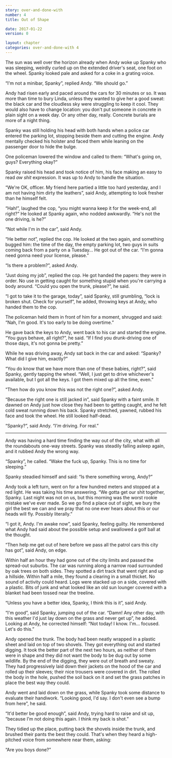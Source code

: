```yaml
---
story: over-and-done-with
number: 4
title: Out of Shape

date: 2017-01-22
version: 0

layout: chapter
categories: over-and-done-with 4
---
```

The sun was well over the horizon already when Andy woke up Spanky who was sleeping, weirdly curled up on the extended driver's seat, one foot on the wheel. Spanky looked pale and asked for a coke in a grating voice.

“I'm not a minibar, Spanky”, replied Andy. “We should go.”

Andy had risen early and paced around the cars for 30 minutes or so. It was more than time to bury Linda, unless they wanted to give her a good sweat: the black car and the cloudless sky were struggling to keep it cool. They would also have to change location: you don't put someone in concrete in plain sight on a week day. Or any other day, really. Concrete burials are more of a night thing.

Spanky was still holding his head with both hands when a police car entered the parking lot, stopping beside them and cutting the engine. Andy mentally checked his holster and faced them while leaning on the passenger door to hide the bulge.

One policeman lowered the window and called to them: “What's going on, guys? Everything okay?”

Spanky raised his head and took notice of him, his face making an easy to read *aw shit* expression. It was up to Andy to handle the situation.

“We're OK, officer. My friend here partied a little too hard yesterday, and I am not having him dirty the leathers”, said Andy, attempting to look fresher than he himself felt.

“Hah!”, laughed the cop, “you might wanna keep it for the week-end, all right?” He looked at Spanky again, who nodded awkwardly. “He's not the one driving, is he?”

“Not while I'm in the car”, said Andy.

“He better not”, replied the cop. He looked at the two again, and something bugged him: the time of the day, the empty parking lot, two guys in suits coming back from a party on a Tuesday… He got out of the car. “I'm gonna need gonna need your license, please.”

“Is there a problem?”, asked Andy.

“Just doing my job”, replied the cop. He got handed the papers: they were in order. No use in getting caught for something stupid when you're carrying a body around. “Could you open the trunk, please?”, he said.

“I got to take it to the garage, today”, said Spanky, still grumbling, “lock is broken shut. Check for yourself”, he added, throwing keys at Andy, who handed them to the cop.

The policeman held them in front of him for a moment, shrugged and said: “Nah, I'm good. It's too early to be doing overtime.”

He gave back the keys to Andy, went back to his car and started the engine. “You guys behave, all right?”, he said. “If I find you drunk-driving one of those days, it's not gonna be pretty.”

While he was driving away, Andy sat back in the car and asked: “Spanky? What did I give him, exactly?”

“You do know that we have more than one of these babies, right?”, said Spanky, gently tapping the wheel. “Well, I just get to drive whichever's available, but I got all the keys. I got them mixed up all the time, even.”

“Then how do you know this was not the right one?”, asked Andy.

“Because the right one is still jacked in”, said Spanky with a faint smile. It dawned on Andy just how close they had been to getting caught, and he felt cold sweat running down his back. Spanky stretched, yawned, rubbed his face and took the wheel. He still looked half-dead.

“Spanky?”, said Andy. “*I'm* driving. For real.”

***

Andy was having a hard time finding the way out of the city, what with all the roundabouts one-way streets. Spanky was steadily falling asleep again, and it rubbed Andy the wrong way.

“Spanky”, he called. “Wake the fuck up, Spanky. This is no time for sleeping.”

Spanky steadied himself and said: “Is there something wrong, Andy?”

Andy took a left turn, went on for a few hundred meters and stopped at a red light. He was taking his time answering. “We gotta get our shit together, Spanky. Last night was not on us, but this morning was the worst rookie mistake we've ever made. So we go find a place out of sight, we bury the girl the best we can and we pray that no one ever hears about this or our heads will fly. Possibly literally.”

“I got it, Andy. I'm awake now”, said Spanky, feeling guilty. He remembered what Andy had said about the possible setup and swallowed a golf ball at the thought.

“Then help me get out of here before we pass all the patrol cars this city has got”, said Andy, on edge.

Within half an hour they had gone out of the city limits and passed the spread-out suburbs. The car was running along a narrow road surrounded by oak trees on both sides. They spotted a dirt track that went right and up a hillside. Within half a mile, they found a clearing in a small thicket. No sound of activity could heard. Logs were stacked up on a side, covered with a plastic. Bits of junk and what looked like an old sun lounger covered with a blanket had been tossed near the treeline.

“Unless you have a better idea, Spanky, I think this is it”, said Andy.

“I'm good”, said Spanky, jumping out of the car. “Damn! Any other day, with this weather I'd just lay down on the grass and never get up”, he added. Looking at Andy, he corrected himself: “Not today! I know. I'm… focused. Let's do this.”

Andy opened the trunk. The body had been neatly wrapped in a plastic sheet and laid on top of two shovels. They got everything out and started digging. It took the better part of the next two hours, as neither of them were in shape and they did not want the body to be dug out by some wildlife. By the end of the digging, they were out of breath and sweaty. They had progressively laid down their jackets on the hood of the car and rolled up their sleeves; their nice trousers were covered in dirt. The rolled the body in the hole, pushed the soil back on it and set the grass patches in place the best way they could.

Andy went and laid down on the grass, while Spanky took some distance to evaluate their handiwork. “Looking good, I'd say. I don't even see a bump from here”, he said.

“It'd better be good enough”, said Andy, trying hard to raise and sit up, “because I'm not doing this again. I think my back is shot.”

They tidied up the place, putting back the shovels inside the trunk, and brushed their pants the best they could. That's when they heard a high-pitched voice from somewhere near them, asking:

“Are you boys done?”
